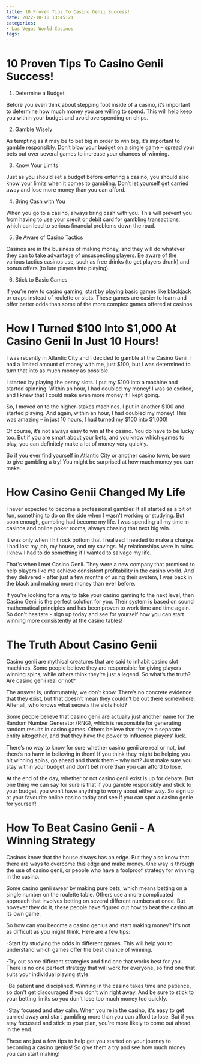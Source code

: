 ```yaml
---
title: 10 Proven Tips To Casino Genii Success!
date: 2022-10-10 13:45:21
categories:
- Las Vegas World Casinos
tags:
---
```



#  10 Proven Tips To Casino Genii Success!

1. Determine a Budget

Before you even think about stepping foot inside of a casino, it’s important to determine how much money you are willing to spend. This will help keep you within your budget and avoid overspending on chips.

2. Gamble Wisely

As tempting as it may be to bet big in order to win big, it’s important to gamble responsibly. Don’t blow your budget on a single game – spread your bets out over several games to increase your chances of winning.

3. Know Your Limits

Just as you should set a budget before entering a casino, you should also know your limits when it comes to gambling. Don’t let yourself get carried away and lose more money than you can afford.

4. Bring Cash with You

When you go to a casino, always bring cash with you. This will prevent you from having to use your credit or debit card for gambling transactions, which can lead to serious financial problems down the road.

5. Be Aware of Casino Tactics

Casinos are in the business of making money, and they will do whatever they can to take advantage of unsuspecting players. Be aware of the various tactics casinos use, such as free drinks (to get players drunk) and bonus offers (to lure players into playing).

6. Stick to Basic Games

If you’re new to casino gaming, start by playing basic games like blackjack or craps instead of roulette or slots. These games are easier to learn and offer better odds than some of the more complex games offered at casinos.

#  How I Turned $100 Into $1,000 At Casino Genii In Just 10 Hours!

I was recently in Atlantic City and I decided to gamble at the Casino Genii. I had a limited amount of money with me, just $100, but I was determined to turn that into as much money as possible.

I started by playing the penny slots. I put my $100 into a machine and started spinning. Within an hour, I had doubled my money! I was so excited, and I knew that I could make even more money if I kept going.

So, I moved on to the higher-stakes machines. I put in another $100 and started playing. And again, within an hour, I had doubled my money! This was amazing – in just 10 hours, I had turned my $100 into $1,000!

Of course, it’s not always easy to win at the casino. You do have to be lucky too. But if you are smart about your bets, and you know which games to play, you can definitely make a lot of money very quickly.

So if you ever find yourself in Atlantic City or another casino town, be sure to give gambling a try! You might be surprised at how much money you can make.

#  How Casino Genii Changed My Life

I never expected to become a professional gambler. It all started as a bit of fun, something to do on the side when I wasn't working or studying. But soon enough, gambling had become my life. I was spending all my time in casinos and online poker rooms, always chasing that next big win.

It was only when I hit rock bottom that I realized I needed to make a change. I had lost my job, my house, and my savings. My relationships were in ruins. I knew I had to do something if I wanted to salvage my life.

That's when I met Casino Genii. They were a new company that promised to help players like me achieve consistent profitability in the casino world. And they delivered - after just a few months of using their system, I was back in the black and making more money than ever before.

If you're looking for a way to take your casino gaming to the next level, then Casino Genii is the perfect solution for you. Their system is based on sound mathematical principles and has been proven to work time and time again. So don't hesitate - sign up today and see for yourself how you can start winning more consistently at the casino tables!

#  The Truth About Casino Genii

Casino genii are mythical creatures that are said to inhabit casino slot machines. Some people believe they are responsible for giving players winning spins, while others think they’re just a legend. So what’s the truth? Are casino genii real or not?

The answer is, unfortunately, we don’t know. There’s no concrete evidence that they exist, but that doesn’t mean they couldn’t be out there somewhere. After all, who knows what secrets the slots hold?

Some people believe that casino genii are actually just another name for the Random Number Generator (RNG), which is responsible for generating random results in casino games. Others believe that they’re a separate entity altogether, and that they have the power to influence players’ luck.

There’s no way to know for sure whether casino genii are real or not, but there’s no harm in believing in them! If you think they might be helping you hit winning spins, go ahead and thank them – why not? Just make sure you stay within your budget and don’t bet more than you can afford to lose.

At the end of the day, whether or not casino genii exist is up for debate. But one thing we can say for sure is that if you gamble responsibly and stick to your budget, you won’t have anything to worry about either way. So sign up at your favourite online casino today and see if you can spot a casino genie for yourself!

#  How To Beat Casino Genii - A Winning Strategy

Casinos know that the house always has an edge. But they also know that there are ways to overcome this edge and make money. One way is through the use of casino genii, or people who have a foolproof strategy for winning in the casino.

Some casino genii swear by making pure bets, which means betting on a single number on the roulette table. Others use a more complicated approach that involves betting on several different numbers at once. But however they do it, these people have figured out how to beat the casino at its own game.

So how can you become a casino genius and start making money? It's not as difficult as you might think. Here are a few tips:

-Start by studying the odds in different games. This will help you to understand which games offer the best chance of winning.

-Try out some different strategies and find one that works best for you. There is no one perfect strategy that will work for everyone, so find one that suits your individual playing style.

-Be patient and disciplined. Winning in the casino takes time and patience, so don't get discouraged if you don't win right away. And be sure to stick to your betting limits so you don't lose too much money too quickly.

-Stay focused and stay calm. When you're in the casino, it's easy to get carried away and start gambling more than you can afford to lose. But if you stay focussed and stick to your plan, you're more likely to come out ahead in the end.

These are just a few tips to help get you started on your journey to becoming a casino genius! So give them a try and see how much money you can start making!